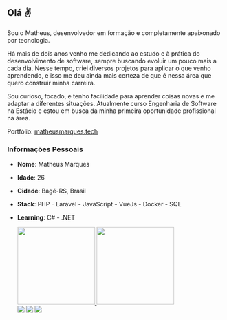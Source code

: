 ## Olá ✌️
Sou o Matheus, desenvolvedor em formação e completamente apaixonado por tecnologia.

Há mais de dois anos venho me dedicando ao estudo e à prática do desenvolvimento de software, sempre buscando evoluir um pouco mais a cada dia. Nesse tempo, criei diversos projetos para aplicar o que venho aprendendo, e isso me deu ainda mais certeza de que é nessa área que quero construir minha carreira.

Sou curioso, focado, e tenho facilidade para aprender coisas novas e me adaptar a diferentes situações. Atualmente curso Engenharia de Software na Estácio e estou em busca da minha primeira oportunidade profissional na área.

Portfólio: <a href="https://matheusmarques.tech/">matheusmarques.tech<a/>
  
### Informações Pessoais

* **Nome**: Matheus Marques
* **Idade**: 26
* **Cidade**: Bagé-RS, Brasil
* **Stack**: PHP - Laravel - JavaScript - VueJs - Docker - SQL
* **Learning**: C# - .NET
  

  <div>
            <a href="https://github.com/matheusmrqs4">
            <img loading="lazy" height="180em" src="https://github-readme-stats.vercel.app/api/top-langs/?username=matheusmrqs4&layout=compact&langs_count=7&theme=github_dark_dimmed"/>
            <img loading="lazy" height="180em" src="https://github-readme-stats.vercel.app/api?username=matheusmrqs4&show_icons=true&theme=github_dark_dimmed&include_all_commits=true&count_private=true"/>
              
  </div>

  
  <div>
            <a href="https://twitter.com/m_mrqsphp" target="_blank"><img src="https://img.shields.io/badge/Twitter-1DA1F2?style=for-the-badge&logo=twitter&logoColor=white" target="_blank"></a>
            <a href="https://www.linkedin.com/in/m-marqs1/" target="_blank"><img src="https://img.shields.io/badge/LinkedIn-0077B5?style=for-the-badge&logo=linkedin&logoColor=white" target="_blank"></a>
            <a href="mailto:matheusmrqs4@gmail.com" target="_blank"><img src="https://img.shields.io/badge/Gmail-D14836?style=for-the-badge&logo=gmail&logoColor=white" target="_blank"></a>
  </div>
